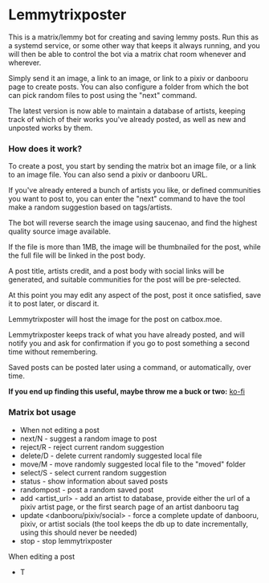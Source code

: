# Lemmytrixposter

This is a matrix/lemmy bot for creating and saving lemmy posts. Run this as a systemd service, or some other way that keeps it always running, and you will then be able to control the bot via a matrix chat room whenever and wherever.

Simply send it an image, a link to an image, or link to a pixiv or danbooru page to create posts. You can also configure a folder from which the bot can pick random files to post using the "next" command.

The latest version is now able to maintain a database of artists, keeping track of which of their works you've already posted, as well as new and unposted works by them.

### How does it work?

To create a post, you start by sending the matrix bot an image file, or a link to an image file. You can also send a pixiv or danbooru URL.

If you've already entered a bunch of artists you like, or defined communities you want to post to, you can enter the "next" command to have the tool make a random suggestion based on tags/artists.

The bot will reverse search the image using saucenao, and find the highest quality source image available.

If the file is more than 1MB, the image will be thumbnailed for the post, while the full file will be linked in the post body.

A post title, artists credit, and a post body with social links will be generated, and suitable communities for the post will be pre-selected.

At this point you may edit any aspect of the post, post it once satisfied, save it to post later, or discard it.

Lemmytrixposter will host the image for the post on catbox.moe.

Lemmytrixposter keeps track of what you have already posted, and will notify you and ask for confirmation if you go to post something a second time without remembering.

Saved posts can be posted later using a command, or automatically, over time.

**If you end up finding this useful, maybe throw me a buck or two:** [ko-fi](https://ko-fi.com/mentaledge)

### Matrix bot usage

- When not editing a post
- next/N - suggest a random image to post
- reject/R - reject current random suggestion
- delete/D - delete current randomly suggested local file
- move/M - move randomly suggested local file to the "moved" folder
- select/S - select current random suggestion
- status - show information about saved posts
- randompost - post a random saved post
- add <artist_url> - add an artist to database, provide either the url of a pixiv artist page, or the first search page of an artist danbooru tag
- update <danbooru/pixiv/social> - force a complete update of danbooru, pixiv, or artist socials (the tool keeps the db up to date incrementally, using this should never be needed)
- stop - stop lemmytrixposter

When editing a post
- T <Title> - set a post title
- A <Artist> - set artist name
- Tt - translate title
- Ta - translate artist
- L <links> - links separated by spaces to include in the post body
- R - toggle post nsfw/sfw
- C <communities> - communities to post to, separated by spaces, accepts partial or full community names without leading "!"
- add - add current artist to database
- post - post current post now
- save - save current post for later
- cancel - discard current post, neither posting nor saving

When multiple communities are selected for a post, the bot will cross-post to them all.

## Quick start

Download the compiled executable for your platform from [releases](https://github.com/CTalvio/lemmytrixposter/releases).

Create a folder for lemmytrixposter and place the executable inside, run it once to create the `lemmytrixposter.toml` config file. Open it and edit it.

Once you have edited the config file, run the executable to start lemmytrixposter. To stop it, send "stop" in the matrix room.


### Running in python environment

Alternatively, you can run the tool in a python 3.10 environment. You will need:

- pythorhead
- langdetect
- hurry.filesize
- saucenao_api
- Pybooru
- pixivpy3
- pyupload
- deep_translator
- pillow
- simplematrixbotlib

The pip commands to install these:
```
pip install pythorhead langdetect hurry.filesize Pybooru pixivpy3 pyupload deep_translator pillow simplematrixbotlib
```
```
pip install saucenao_api
```
Note that saucenao_api must have [this fix](https://github.com/nomnoms12/saucenao_api/pull/20) applied before it will work.

### Config

The tool is configured by editing `lemmytrixposter.toml`. If the file is missing, run lemmytrixposter once to create it. Further instruction are within the file.

You will need a matrix account for yourself, and another for the bot to use. Create these on any matrix instance you like.

Create a matrix room using your own account, and grab the room ID. Invite the bot user to the room.

Other things you will need:

- Lemmy account
- SauceNao API key
- Pixiv user token
- Danbooru API key

### Matrix-commander

Matrix commander is used to do a couple things simplebotlib is unable to do, it is not required, but is needed for the tool to be able to receive image files and send notifications when the bot creates posts on its own.

Set up is as follows:
```
pip install matrix-commander
```
Then configure it with the bot user and room that you've already set up by running:
```
matrix-commander --login
```
